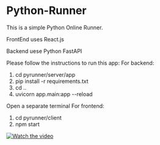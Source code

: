 # Python-Runner

This is a simple Python Online Runner.

FrontEnd uses React.js

Backend uese Python FastAPI

Please follow the instructions to run this app:
For backend:
1. cd pyrunner/server/app
2. pip install -r requirements.txt
4. cd ..
3. uvicorn app.main:app --reload

Open a separate terminal
For frontend:
1. cd pyrunner/client
2. npm start 


[![Watch the video](https://youtu.be/H07IxdyL4Zk?si=dlvj3dHDn-9xQVGR)](https://youtu.be/H07IxdyL4Zk?si=dlvj3dHDn-9xQVGR)
